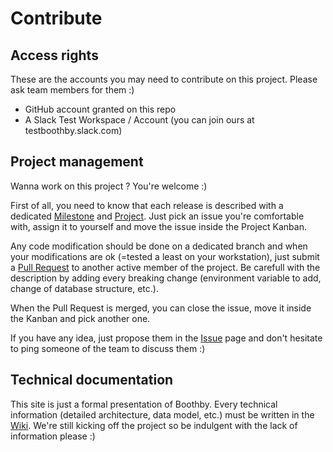 # Contribute

## Access rights

These are the accounts you may need to contribute on this project. Please ask team members for them :)
- GitHub account granted on this repo
- A Slack Test Workspace / Account (you can join ours at testboothby.slack.com)

## Project management

Wanna work on this project ? You're welcome :)

First of all, you need to know that each release is described with a dedicated [Milestone](https://github.com/valeuriad/boothby-core/milestones) and [Project](https://github.com/valeuriad/boothby-core/projects). Just pick an issue you're comfortable with, assign it to yourself and move the issue inside the Project Kanban.

Any code modification should be done on a dedicated branch and when your modifications are ok (=tested a least on your workstation), just submit a [Pull Request](https://github.com/valeuriad/boothby-core/pulls) to another active member of the project. Be carefull with the description by adding every breaking change (environment variable to add, change of database structure, etc.).

When the Pull Request is merged, you can close the issue, move it inside the Kanban and pick another one.

If you have any idea, just propose them in the [Issue](https://github.com/valeuriad/boothby-core/issues) page and don't hesitate to ping someone of the team to discuss them :)

## Technical documentation

This site is just a formal presentation of Boothby. Every technical information (detailed architecture, data model, etc.) must be written in the [Wiki](https://github.com/valeuriad/boothby-core/wiki). We're still kicking off the project so be indulgent with the lack of information please :)
